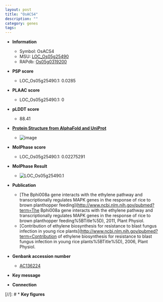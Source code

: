 ```yaml
---
layout: post
title: "OsACS4"
description: ""
category: genes
tags: 
---
```


* **Information**  
    + Symbol: OsACS4  
    + MSU: [LOC_Os05g25490](http://rice.plantbiology.msu.edu/cgi-bin/ORF_infopage.cgi?orf=LOC_Os05g25490)  
    + RAPdb: [Os05g0319200](http://rapdb.dna.affrc.go.jp/viewer/gbrowse_details/irgsp1?name=Os05g0319200)  

* **PSP score**  
    + LOC_Os05g25490.1: 0.0285 

* **PLAAC score**  
    + LOC_Os05g25490.1: 0 

* **pLDDT score**
    + 88.41

* **[Protein Structure from AlphaFold and UniProt](https://www.uniprot.org/uniprotkb/Q5W6F9/entry#structure)**
    + ![image](https://ricepsp.github.io/images/Q5/AF-Q5W6F9-F1.png)

* **MolPhase score**
    + LOC_Os05g25490.1: 0.02275291

* **MolPhase Result**
    + ![LOC_Os05g25490.1](https://304243504.github.io/Pictures/LOC_Os05g/LOC_Os05g25490.1.png)

* **Publication**  
    + [The Bphi008a gene interacts with the ethylene pathway and transcriptionally regulates MAPK genes in the response of rice to brown planthopper feeding](http://www.ncbi.nlm.nih.gov/pubmed?term=The Bphi008a gene interacts with the ethylene pathway and transcriptionally regulates MAPK genes in the response of rice to brown planthopper feeding%5BTitle%5D), 2011, Plant Physiol.
    + [Contribution of ethylene biosynthesis for resistance to blast fungus infection in young rice plants](http://www.ncbi.nlm.nih.gov/pubmed?term=Contribution of ethylene biosynthesis for resistance to blast fungus infection in young rice plants%5BTitle%5D), 2006, Plant Physiol.

* **Genbank accession number**  
    + [AC136224](http://www.ncbi.nlm.nih.gov/nuccore/AC136224)

* **Key message**  

* **Connection**  

[//]: # * **Key figures**  


